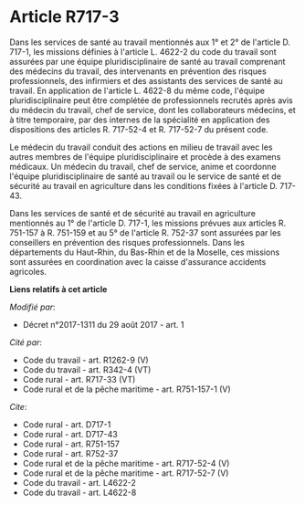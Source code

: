 # Article R717-3

Dans les services de santé au travail mentionnés aux 1° et 2° de l'article D. 717-1, les missions définies à l'article L.
4622-2 du code du travail sont assurées par une équipe pluridisciplinaire de santé au travail comprenant des médecins du
travail, des intervenants en prévention des risques professionnels, des infirmiers et des assistants des services de santé au
travail. En application de l'article L. 4622-8 du même code, l'équipe pluridisciplinaire peut être complétée de
professionnels recrutés après avis du médecin du travail, chef de service, dont les collaborateurs médecins, et à titre
temporaire, par des internes de la spécialité en application des dispositions des articles R. 717-52-4 et R. 717-52-7 du
présent code. 

Le médecin du travail conduit des actions en milieu de travail avec les autres membres de l'équipe pluridisciplinaire et
procède à des examens médicaux. Un médecin du travail, chef de service, anime et coordonne l'équipe pluridisciplinaire de
santé au travail ou le service de santé et de sécurité au travail en agriculture dans les conditions fixées à l'article D.
717-43. 

Dans les services de santé et de sécurité au travail en agriculture mentionnés au 1° de l'article D. 717-1, les missions
prévues aux articles R. 751-157 à R. 751-159 et au 5° de l'article R. 752-37 sont assurées par les conseillers en prévention
des risques professionnels. Dans les départements du Haut-Rhin, du Bas-Rhin et de la Moselle, ces missions sont assurées en
coordination avec la caisse d'assurance accidents agricoles.

**Liens relatifs à cet article**

_Modifié par_:

  - Décret n°2017-1311 du 29 août 2017 - art. 1

_Cité par_:

  - Code du travail - art. R1262-9 (V)
  - Code du travail - art. R342-4 (VT)
  - Code rural - art. R717-33 (VT)
  - Code rural et de la pêche maritime - art. R751-157-1 (V)

_Cite_:

  - Code rural - art. D717-1
  - Code rural - art. D717-43
  - Code rural - art. R751-157
  - Code rural - art. R752-37
  - Code rural et de la pêche maritime - art. R717-52-4 (V)
  - Code rural et de la pêche maritime - art. R717-52-7 (V)
  - Code du travail - art. L4622-2
  - Code du travail - art. L4622-8

